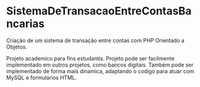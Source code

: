 # SistemaDeTransacaoEntreContasBancarias

Criação de um sistema de transação entre contas com PHP Orientado a Objetos.

Projeto academico para fins estudantis.
Projeto pode ser facilmente implementado em outros projetos, como bancos digitais.
Também pode ser implementado de forma mais dinamica, adaptando o codigo para atuar com MySQL e formularios HTML.
